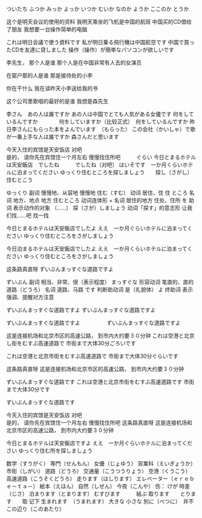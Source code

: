 ついたち
ふつか
みっか
よっか
いつか
むいか
なのか
ようか
ここのか
とうか

这个是明天会议的使用的资料
我明天乘坐的飞机是中国的航班
中国买的CD借给了朋友
我想要一台操作简单的电脑

これは明日会議で使う資料です
私が明日乗る飛行機は中国航空です
中国で買ったCDを友達に貸しました
操作（操作）が簡単なパソコンが欲しいです


李先生， 那个人是谁
那个人是在中国非常有人去的女演员

在窗户那的人是谁
那是接待处的小李

你在干什么
我在读昨天小李送给我的书

这个公司里歌唱的最好的是谁
我想是森先生

李さん　あの人は誰ですか
あの人は中国でとても人気がある女優です
何をしているんですか　　　　何をしていますか（比较正式）　何をしているんですか
昨日李さんにもらった本をよんでいます　（もらった）
この会社（かいしゃ）で歌が一番上手な人は誰ですか
森さんだと思います



今天入住的宾馆是天安饭店 对吧        
是的， 请你先在宾馆住一个月左右 慢慢找住所吧　　　ぐらい
今日とまるホテルは天安飯店　でしたね　　　でしたね（对吧）
はいそです　一か月くらいホテルに泊まってください
ゆっくり住むところを探しましょう　　探し（さがし）　　住むとこう

ゆっくり	副词	慢慢地、从容地	慢慢地
住む（すむ）	动词	居住、住	住
ところ	名词	地方、地点	地方
住むところ	动词连体形 + 名词	居住的地方	住处、住所
を	助词	表示动作的对象	（……）
探（さが）しましょう	动词「探す」的意志形	让我们找……吧	找一找



今日とまるホテルは天安飯店でしたよ
ええ　一か月ぐらいホテルに泊まってください
ゆっくり住むところをさがしましょう


今日泊まるホテルは天安飯店でしたよ
ええ　一か月くらいホテルに泊まってください
ゆっくり住むところをさがしましょう


这条路真直呀
ずいぶんまっすぐな道路ですよ

ずいぶん	副词	相当、非常、很（表示程度）
まっすぐな	形容动词	笔直的、直的
道路（どうろ）	名词	道路、马路
です	判断助动词	是（礼貌体）
よ	终助词	表示强调、提醒对方注意

ずいぶんまっすぐな道路ですよ
ずいぶんまっすぐな道路ですよ

ずいぶんまっすぐな道路ですよ　　　　　ずいぶんまっすぐな道路ですよ

这是连接机场和北京市区的高速公路， 到市内大约要３０分钟
これは空港と北京し街をむすぶ高速道路で
市街まで大体30分ごろいです

これは空港と北京市街をむすぶ高速道路で
市街まで大体30分ぐらいです


这条路真直呀
这是连接机场和北京市区的高速公路， 到市内大约要３０分钟

ずいぶんまっすぐな道路です
これは空港と北京市街をむすぶ高速道路です
市街まで大体30分です

ずいぶんまっすぐな道路です


今天入住的宾馆是天安饭店 对吧        
是的， 请你先在宾馆住一个月左右 慢慢找住所吧
这条路真直呀
这是连接机场和北京市区的高速公路， 到市内大约要３０分钟

今日とまるホテルは天安飯店ですよ
ええ　一か月ぐらいホテルに泊まってください
ゆっくり住む所を探しましょう



数学（すうがく）
専門（せんもん）
女優（じょゆう）
営業科（えいぎょうか）
市街（しがい）
道路（どうろ）
交通量（こうつうりょう）
空港（くうこう）
高速道路（こうそくどうろ）
走ります（はしります）
エレベーター（ｅｒｅｂｅ－ｔａ－）
絵本（えほん）
自然（しぜん）
今夜（こんや）
伤： けが
時差（じさ）
泊まります（とまります）
むすびます　　　結ぶ
取ります　　とります　　取 记下
生まれます　（うまれます）
大きな
小さな
別に（べつに）　并不
この辺り（このあたり）
